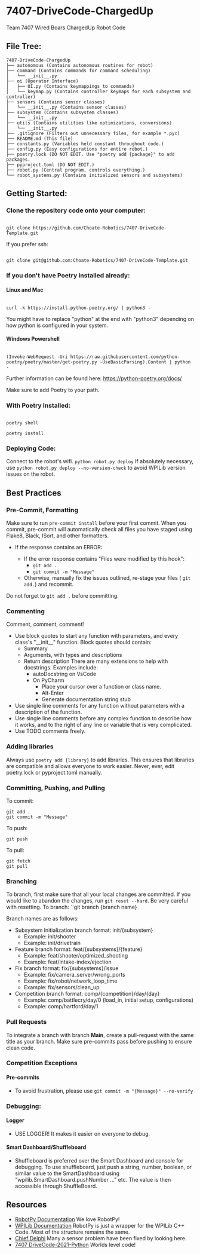 
# 7407-DriveCode-ChargedUp

Team 7407 Wired Boars ChargedUp Robot Code

## File Tree:
```
7407-DriveCode-ChargedUp
├── autonomous (Contains autonomous routines for robot)
├── command (Contains commands for command scheduling)
│   └── __init__.py
├── oi (Operator Interface)
│   ├── OI.py (Contains keymappings to commands)
│   └── keymap.py (Contains controller keymaps for each subsystem and controller)
├── sensors (Contains sensor classes)
│   └── __init__.py (Contains sensor classes)
├── subsystem (Contains subsystem classes)
│   └── __init__.py
├── utils (Contains utilities like optimizations, conversions)
│   └── __init__.py
├── .gitignore (Filters out unnecessary files, for example *.pyc)
├── README.md (This file)
├── constants.py (Variables held constant throughout code.)
├── config.py (Easy configurations for entire robot.)
├── poetry.lock (DO NOT EDIT. Use "poetry add {package}" to add packages.
├── pyproject.toml (DO NOT EDIT.)
├── robot.py (Central program, controls everything.)
└── robot_systems.py (Contains initialized sensors and subsystems)
```


## Getting Started:

### Clone the repository code onto your computer:

```

git clone https://github.com/Choate-Robotics/7407-DriveCode-Template.git

```
If you prefer ssh:

```

git clone git@github.com:Choate-Robotics/7407-DriveCode-Template.git

```

### If you don't have Poetry installed already:

#### Linux and Mac

```

curl -k https://install.python-poetry.org/ | python3 - 

```
You might have to replace "python" at the end with "python3" depending on how python is configured in your system.

#### Windows Powershell

```

(Invoke-WebRequest -Uri https://raw.githubusercontent.com/python-poetry/poetry/master/get-poetry.py -UseBasicParsing).Content | python -

```

Further information can be found here: https://python-poetry.org/docs/



Make sure to add Poetry to your path.



### With Poetry Installed:

```

poetry shell

poetry install

```

### Deploying Code:
Connect to the robot's wifi.
``python robot.py deploy``
If absolutely necessary, use ``python robot.py deploy --no-version-check`` to avoid WPILib version issues on the robot.


## Best Practices

### Pre-Commit, Formatting

Make sure to run ```pre-commit install``` before your first commit. When you commit, pre-commit will automatically check all files you have staged using Flake8, Black, ISort, and other formatters.

- If the response contains an ERROR:

	- If the error response contains "Files were modified by this hook":
		- ``git add .``
		- ``git commit -m "Message"``
	- Otherwise, manually fix the issues outlined, re-stage your files ( ``git add.``) and recommit.

Do not forget to ``git add .`` before committing.

### Commenting
Comment, comment, comment!
 - Use block quotes to start any function with parameters, and every class's "\_\_init\_\_" function. Block quotes should contain:
	 - Summary
	 - Arguments, with types and descriptions
	 - Return description
	 There are many extensions to help with docstrings. Examples include:
		 - autoDocstring on VsCode
		 - On PyCharm
			 - Place your cursor over a function or class name.
			 - Alt-Enter
			 - Generate documentation string stub
 - Use single line comments for any function without parameters with a description of the function.
 - Use single line comments before any complex function to describe how it works, and to the right of any line or variable that is very complicated.
 - Use TODO comments freely.

### Adding libraries
Always use ``poetry add {library}`` to add libraries. This ensures that libraries are compatible and allows everyone to work easier.
Never, ever, edit poetry.lock or pyproject.toml manually.

### Committing, Pushing, and Pulling
To commit:
```
git add .
git commit -m "Message"
```
To push:
```
git push
```
To pull:
```
git fetch
git pull
```

### Branching
To branch, first make sure that all your local changes are committed. If you would like to abandon the changes, run ``git reset --hard``. Be very careful with resetting.
To branch: ``git branch {branch name}

Branch names are as follows:
 - Subsystem Initialization branch format: init/{subsystem}
	 - Example: init/shooter
	 - Example: init/drivetrain
 - Feature branch format: feat/{subsystems}/{feature}
	 - Example: feat/shooter/optimized_shooting
	 - Example: feat/intake-index/ejection
 - Fix branch format: fix/{subsystems}/issue
	 - Example: fix/camera_server/wrong_ports
	 - Example: fix/robot/network_loop_time
	 - Example: fix/sensors/clean_up
 - Competition branch format: comp/{competition}/day/{day}
	 - Example: comp/battlecry/day/0 (load_in, initial setup, configurations)
	 - Example: comp/hartford/day/1

### Pull Requests
To integrate a branch with branch **Main**,  create a pull-request with the same title as your branch. Make sure pre-commits pass before pushing to ensure clean code.

### Competition Exceptions
#### Pre-commits
 - To avoid frustration, please use ``git commit -m "{Message}" --no-verify``
### Debugging:
#### Logger
 - USE LOGGER! It makes it easier on everyone to debug.
#### Smart Dashboard/Shuffleboard
 - Shuffleboard is preferred over the Smart Dashboard and console for debugging. To use shuffleboard, just push a string, number, boolean, or similar value to the SmartDashboard using "wpilib.SmartDashboard.pushNumber ..." etc. The value is then accessible through ShuffleBoard.

## Resources
 - [RobotPy Documentation](https://robotpy.readthedocs.io/en/stable/) We love RobotPy!
 - [WPILib Documentation](https://docs.wpilib.org/en/stable/index.html) RobotPy is just a wrapper for the WPILib C++ Code. Most of the structure remains the same.
 - [Chief Delphi](https://www.chiefdelphi.com/) Many a sensor problem have been fixed by looking here.
 - [7407 DriveCode-2021-Python](https://github.com/Choate-Robotics/7407-DriveCode-2021-Python) Worlds level code!
